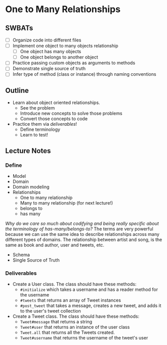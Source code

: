 # One to Many Relationships

## SWBATs

* [ ] Organize code into different files
* [ ] Implement one object to many objects relationship
  * [ ] One object has many objects
  * [ ] One object belongs to another object
* [ ] Practice passing custom objects as arguments to methods
* [ ] Demonstrate single source of truth
* [ ] Infer type of method (class or instance) through naming conventions

## Outline

* Learn about object oriented relationships.
  * See the problem
  * Introduce new concepts to solve those problems
  * Convert those concepts to code  
* Practice them via _deliverables_!
  * Define terminology
  * Learn to test!

## Lecture Notes

### Define

* Model
* Domain
* Domain modeling
* Relationships
  * One to many relationship
  * Many to many relationship (for next lecture!)
  * belongs to
  * has many

_Why do we care so much about codifying and being really specific about the terminology of has-many/belongs-to?_ The terms are very powerful because we can use the same idea to describe relationships across many different types of domains. The relationship between artist and song, is the same as book and author, user and tweets, etc.

* Schema
* Single Source of Truth

### Deliverables

* Create a User class. The class should have these methods:
  * `#initialize` which takes a username and has a reader method for the username
  * `#tweets` that returns an array of Tweet instances
  * `#post_tweet` that takes a message, creates a new tweet, and adds it to the user's tweet collection
* Create a Tweet class. The class should have these methods:
  * `Tweet#message` that returns a string
  * `Tweet#user` that returns an instance of the user class
  * `Tweet.all` that returns all the Tweets created.
  * `Tweet#username` that returns the username of the tweet's user
